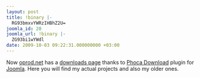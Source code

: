 ```yaml
---
layout: post
title: !binary |-
  RG93bmxvYWRzIHBhZ2U=
joomla_id: 20
joomla_url: !binary |-
  ZG93bi1wYWdl
date: 2009-10-03 09:22:31.000000000 +03:00
---
```

<p>Now <a href="http://oprod.net">oprod.net</a> has a <a href="downloads">downloads page</a> thanks to <a href="http://www.phoca.cz/phocadownload" target="_blank">Phoca Download</a> plugin for <a href="http://joomla.org" target="_blank">Joomla</a>. Here you will find my actual projects and also my older ones.</p>
